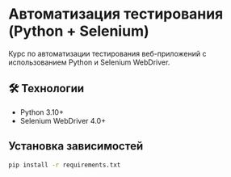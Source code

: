 # Автоматизация тестирования (Python + Selenium)

Курс по автоматизации тестирования веб-приложений с использованием Python и Selenium WebDriver.

## 🛠 Технологии
- Python 3.10+
- Selenium WebDriver 4.0+

## Установка зависимостей
```bash
pip install -r requirements.txt
```
